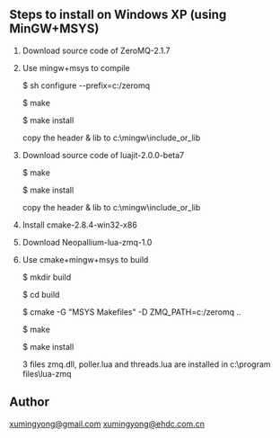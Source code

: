 Steps to install on Windows XP (using MinGW+MSYS)
-------------------------------------------------

1. Download source code of ZeroMQ-2.1.7

2. Use mingw+msys to compile

	$ sh configure --prefix=c:/zeromq

	$ make

	$ make install

	copy the header & lib to c:\mingw\include_or_lib

3. Download source code of luajit-2.0.0-beta7

	$ make

	$ make install

	copy the header & lib to c:\mingw\include_or_lib

4. Install cmake-2.8.4-win32-x86

5. Download Neopallium-lua-zmq-1.0

6. Use cmake+mingw+msys to build

	$ mkdir build

	$ cd build

	$ cmake -G "MSYS Makefiles" -D ZMQ_PATH=c:/zeromq ..

 	$ make

	$ make install

	3 files zmq.dll, poller.lua and threads.lua are installed in c:\program files\lua-zmq

Author
------
 xumingyong@gmail.com
xumingyong@ehdc.com.cn


